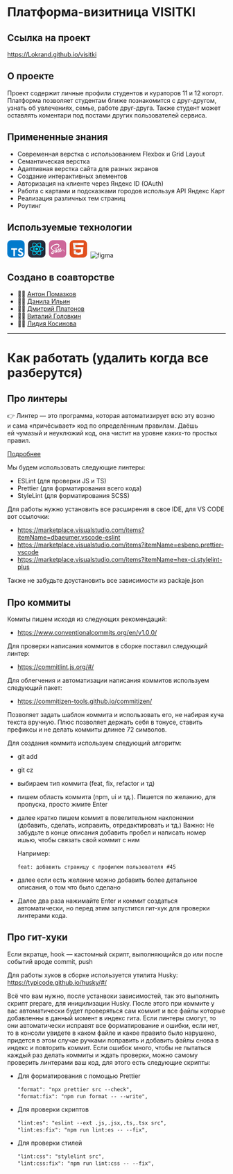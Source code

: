 # Платформа-визитница VISITKI

## Ссылка на проект

https://Lokrand.github.io/visitki

## О проекте

Проект содержит личные профили студентов и кураторов 11 и 12 когорт. Платформа позволяет студентам ближе познакомится с друг-другом, узнать об увлечениях, семье, работе друг-друга. Также студент может оставлять коментари под постами других пользователей сервиса.

## Примененные знания

- Современная верстка с использованием Flexbox и Grid Layout
- Семантическая верстка
- Адаптивная верстка сайта для разных экранов 
- Создание интерактивных элементов
- Авторизация на клиенте через Яндекс ID (OAuth)
- Работа с картами и подсказками городов используя API Яндекс Карт 
- Реализация различных тем страниц
- Роутинг
## Используемые технологии

<div>
  <img src="https://raw.githubusercontent.com/tandpfun/skill-icons/d1c752b99bb25a0e5aa363bae1db2809173ee966/icons/TypeScript.svg" title="ts" alt="ts" width="40" height="40"/>&nbsp;
  <img src="https://raw.githubusercontent.com/tandpfun/skill-icons/a50fa57465e82a1147fa512fb3d64cc5902df578/icons/React-Dark.svg" title="React" alt="React" width="40" height="40"/>&nbsp;
  <img src="https://raw.githubusercontent.com/tandpfun/skill-icons/a50fa57465e82a1147fa512fb3d64cc5902df578/icons/sass.svg" title="sass" alt="sass" width="40" height="40"/>&nbsp;
  <img src="https://raw.githubusercontent.com/tandpfun/skill-icons/a50fa57465e82a1147fa512fb3d64cc5902df578/icons/HTML.svg" title="HTML5" alt="HTML" width="40" height="40"/>&nbsp;
  <img src="https://raw.githubusercontent.com/tandpfun/skill-icons/a50fa57465e82a1147fa512fb3d64cc5902df578/icons/figma.svg" title="figma" alt="figma" width="40" height="40"/>&nbsp;
</div>


## Создано в соавторстве

- 👨‍💻 [Антон Помазков](https://github.com/pomazkovanton)
- 👨‍💻 [Данила Ильин](https://github.com/Daniel-il)
- 👨‍💻 [Дмитрий Платонов](https://github.com/Lokrand)
- 👨‍💻 [Виталий Головкин](https://github.com/SmokyDogg)
- 👨‍💻 [Лидия Косинова](https://github.com/kglidiya)

---
# Как работать (удалить когда все разберутся)

## Про линтеры 

👉 Линтер — это программа, которая автоматизирует всю эту возню и сама «причёсывает» код по определённым правилам. Даёшь ей чумазый и неуклюжий код, она чистит на уровне каких-то простых правил.

[Подробнее](https://thecode.media/linter/)

Мы будем использовать следующие линтеры: 
- ESLint (для проверки JS и TS)
- Prettier (для форматирования всего кода)
- StyleLint (для форматирования SCSS)

Для работы нужно установить все расширения в свое IDE, для VS CODE вот ссылочки: 

- https://marketplace.visualstudio.com/items?itemName=dbaeumer.vscode-eslint
- https://marketplace.visualstudio.com/items?itemName=esbenp.prettier-vscode
- https://marketplace.visualstudio.com/items?itemName=hex-ci.stylelint-plus

Также не забудьте доустановить все зависимости из packaje.json 

## Про коммиты 

Комиты пишем исходя из следующих рекомендаций:
- https://www.conventionalcommits.org/en/v1.0.0/

Для проверки написания коммитов в сборке поставил следующий линтер:
- https://commitlint.js.org/#/

Для облегчения и автоматизации написания коммитов используем следующий пакет: 
- https://commitizen-tools.github.io/commitizen/

Позволяет задать шаблон коммита и использовать его, не набирая куча текста вручную. Плюс позволяет держать себя в тонусе, ставить префиксы и не делать коммиты длинее 72 символов.

Для создания коммита используем следующий алгоритм:
- git add 
- git cz
- выбираем тип коммита (feat, fix, refactor и тд)
- пишем область коммита (npm, ui и тд.). Пишется по желанию, для пропуска, просто жмите Enter
- далее кратко пишем коммит в повелительном наклонении (добавить, сделать, исправить, отредактировать и тд.)
Важно: Не забудьте в конце описания добавить пробел и написать номер ишью, чтобы связать свой коммит с ним

    Например:
    ```
    feat: добавить страницу с профилем пользователя #45
    ```
- далее если есть желание можно добавить более детальное описания, о том что было сделано
- Далее два раза нажимайте Enter и коммит создаться автоматически, но перед этим запустится гит-хук для проверки линтерами кода.

## Про гит-хуки 

Если вкратце, hook — кастомный скрипт, выполняющийся до или после событий вроде commit, push 

Для работы хуков в сборке используется утилита Husky: 
https://typicode.github.io/husky/#/

Всё что вам нужно, после устанвоки зависимостей, так это выполнить скрипт prepare, для иницилизации Husky.
После этого при коммите у вас автоматически будет проверяться сам коммит и все файлы которые добавленны в данный момент в индекс гита. Если линтеры смогут, то они автоматически исправят все форматирование и ошибки, если нет, то в консоли увидете в каком файле и какое правило было нарушено, придется в этом случае ручками поправить и добавить файлы снова в индекс и повторить коммит. Если ошибок много, чтобы не пытаться каждый раз делать коммиты и ждать проверки, можно самому проверить линтерами ваш код, для этого есть следующие скрипты: 
- Для форматирования с помощью Prettier
    ```
    "format": "npx prettier src --check",
    "format:fix": "npm run format -- --write",
    ```
- Для проверки скриптов
    ```
    "lint:es": "eslint --ext .js,.jsx,.ts,.tsx src",
    "lint:es:fix": "npm run lint:es -- --fix",
    ```
- Для проверки стилей
    ```
    "lint:css": "stylelint src",
    "lint:css:fix": "npm run lint:css -- --fix",
    ```